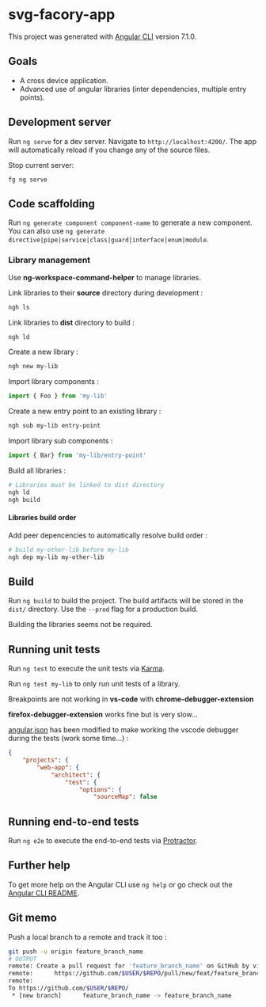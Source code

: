 # svg-facory-app

This project was generated with [Angular CLI](https://github.com/angular/angular-cli) version 7.1.0.

## Goals ##

* A cross device application.
* Advanced use of angular libraries (inter dependencies, multiple entry points).

## Development server

Run `ng serve` for a dev server. Navigate to `http://localhost:4200/`. The app will automatically reload if you change any of the source files.

Stop current server:
```
fg ng serve
```

## Code scaffolding

Run `ng generate component component-name` to generate a new component. You can also use `ng generate directive|pipe|service|class|guard|interface|enum|module`.

### Library management

Use **ng-workspace-command-helper** to manage libraries.

Link libraries to their **source** directory during development :
```bash
ngh ls
```
Link libraries to **dist** directory to build :
```bash
ngh ld
```
Create a new library :
```bash
ngh new my-lib
```
Import library components :
```typescript
import { Foo } from 'my-lib'
```
Create a new entry point to an existing library :
```bash
ngh sub my-lib entry-point
```
Import library sub components :
```typescript
import { Bar} from 'my-lib/entry-point'
```
Build all libraries :
```bash
# Libraries must be linked to dist directory
ngh ld
ngh build
```
#### Libraries build order
Add peer depencencies to automatically resolve build order :
```bash
# build my-other-lib before my-lib
ngh dep my-lib my-other-lib
```
## Build

Run `ng build` to build the project. The build artifacts will be stored in the `dist/` directory. Use the `--prod` flag for a production build.

Building the libraries seems not be required. 
## Running unit tests

Run `ng test` to execute the unit tests via [Karma](https://karma-runner.github.io).

Run `ng test my-lib` to only run unit tests of a library.

Breakpoints are not working in **vs-code** with **chrome-debugger-extension**

**firefox-debugger-extension** works fine but is very slow...

[angular.json](./angular.json) has been modified to make working the vscode debugger during the tests (work some time...) :
```json
{
    "projects": {
        "web-app": {
            "architect": {
                "test": {
                    "options": {
                        "sourceMap": false

```


## Running end-to-end tests


Run `ng e2e` to execute the end-to-end tests via [Protractor](http://www.protractortest.org/).

## Further help

To get more help on the Angular CLI use `ng help` or go check out the [Angular CLI README](https://github.com/angular/angular-cli/blob/master/README.md).

## Git memo

Push a local branch to a remote and track it too :
```bash
git push -u origin feature_branch_name
# OUTPUT
remote: Create a pull request for 'feature_branch_name' on GitHub by visiting:
remote:      https://github.com/$USER/$REPO/pull/new/feat/feature_branch_name
remote:
To https://github.com/$USER/$REPO/
 * [new branch]      feature_branch_name -> feature_branch_name
```
